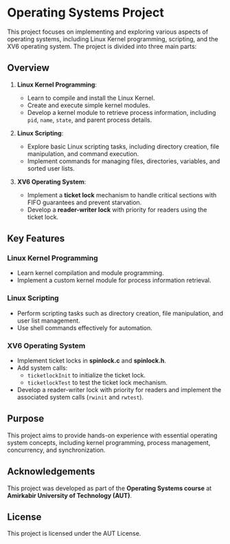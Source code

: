# Operating Systems Project  

This project focuses on implementing and exploring various aspects of operating systems, including Linux Kernel programming, scripting, and the XV6 operating system. The project is divided into three main parts:  

## Overview  
1. **Linux Kernel Programming**:  
   - Learn to compile and install the Linux Kernel.  
   - Create and execute simple kernel modules.  
   - Develop a kernel module to retrieve process information, including `pid`, `name`, `state`, and parent process details.  

2. **Linux Scripting**:  
   - Explore basic Linux scripting tasks, including directory creation, file manipulation, and command execution.  
   - Implement commands for managing files, directories, variables, and sorted user lists.  

3. **XV6 Operating System**:  
   - Implement a **ticket lock** mechanism to handle critical sections with FIFO guarantees and prevent starvation.  
   - Develop a **reader-writer lock** with priority for readers using the ticket lock.  

## Key Features  
### Linux Kernel Programming  
- Learn kernel compilation and module programming.  
- Implement a custom kernel module for process information retrieval.  

### Linux Scripting  
- Perform scripting tasks such as directory creation, file manipulation, and user list management.  
- Use shell commands effectively for automation.  

### XV6 Operating System  
- Implement ticket locks in **spinlock.c** and **spinlock.h**.  
- Add system calls:  
  - `ticketlockInit` to initialize the ticket lock.  
  - `ticketlockTest` to test the ticket lock mechanism.  
- Develop a reader-writer lock with priority for readers and implement the associated system calls (`rwinit` and `rwtest`).  

## Purpose  
This project aims to provide hands-on experience with essential operating system concepts, including kernel programming, process management, concurrency, and synchronization.

## Acknowledgements  
This project was developed as part of the **Operating Systems course** at **Amirkabir University of Technology (AUT)**.

## License  
This project is licensed under the AUT License. 

